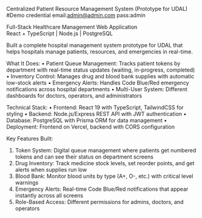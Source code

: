 Centralized Patient Resource Management System (Prototype for UDAL)
#Demo credential
  email:admin@admin.com
  pass:admin

Full-Stack Healthcare Management Web Application  
React + TypeScript | Node.js | PostgreSQL

Built a complete hospital management system prototype for UDAL that helps hospitals manage patients, resources, and emergencies in real-time.

What It Does:
•  Patient Queue Management: Tracks patient tokens by department with real-time status updates (waiting, in-progress, completed)
•  Inventory Control: Manages drug and blood bank supplies with automatic low-stock alerts
•  Emergency Alerts: Handles Code Blue/Red emergency notifications across hospital departments
•  Multi-User System: Different dashboards for doctors, operators, and administrators

Technical Stack:
•  Frontend: React 19 with TypeScript, TailwindCSS for styling
•  Backend: Node.js/Express REST API with JWT authentication
•  Database: PostgreSQL with Prisma ORM for data management
•  Deployment: Frontend on Vercel, backend with CORS configuration

Key Features Built:
1. Token System: Digital queue management where patients get numbered tokens and can see their status on department screens
2. Drug Inventory: Track medicine stock levels, set reorder points, and get alerts when supplies run low
3. Blood Bank: Monitor blood units by type (A+, O-, etc.) with critical level warnings
4. Emergency Alerts: Real-time Code Blue/Red notifications that appear instantly across all screens
5. Role-Based Access: Different permissions for admins, doctors, and operators

